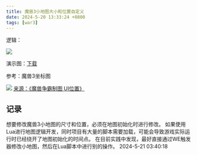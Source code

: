 ```yaml
---
title: 魔兽3小地图大小和位置自定义
date: 2024-5-20 13:33:24 +0800
tags: [war3]
---
```


逻辑：

![](img/miscs/6.png)

演示图：[下载](/file/war3-minimap-sample.w3x)

参考：魔兽3坐标图

![](img/miscs/5.png)
[来源：《魔兽争霸制图 UI位置》](https://blog.csdn.net/weixin_43261514/article/details/123618326)

## 记录

想要修改魔兽3小地图的尺寸和位置，必须在地图初始化时进行修改。
如果使用Lua进行地图逻辑开发，同时项目有大量的脚本需要加载，可能会导致游戏实际运行时已经绕开了地图初始化的时间点。
在目前实践中发现，最好直接通过WE触发器修改小地图，然后在Lua脚本中进行别的操作。
2024-5-21 03:40:18
